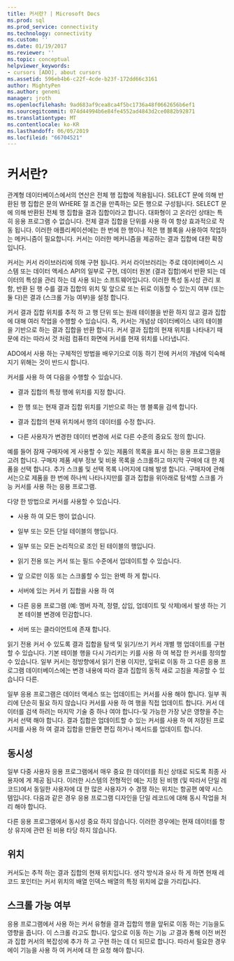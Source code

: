 ```yaml
---
title: 커서란? | Microsoft Docs
ms.prod: sql
ms.prod_service: connectivity
ms.technology: connectivity
ms.custom: ''
ms.date: 01/19/2017
ms.reviewer: ''
ms.topic: conceptual
helpviewer_keywords:
- cursors [ADO], about cursors
ms.assetid: 596eb4b6-c22f-4cde-b23f-172dd66c3161
author: MightyPen
ms.author: genemi
manager: jroth
ms.openlocfilehash: 9ad683af9cea8ca4f5bc1736a48f0662656b6ef1
ms.sourcegitcommit: 074d44994b6e84fe4552ad4843d2ce0882b92871
ms.translationtype: MT
ms.contentlocale: ko-KR
ms.lasthandoff: 06/05/2019
ms.locfileid: "66704521"
---
```

# <a name="what-is-a-cursor"></a>커서란?
관계형 데이터베이스에서의 연산은 전체 행 집합에 적용됩니다. SELECT 문에 의해 반환된 행 집합은 문의 WHERE 절 조건을 만족하는 모든 행으로 구성됩니다. SELECT 문에 의해 반환된 전체 행 집합을 결과 집합이라고 합니다. 대화형이 고 온라인 상태는 특히 응용 프로그램 수 없습니다. 전체 결과 집합을 단위를 사용 하 여 항상 효과적으로 작동 됩니다. 이러한 애플리케이션에는 한 번에 한 행이나 적은 행 블록을 사용하여 작업하는 메커니즘이 필요합니다. 커서는 이러한 메커니즘을 제공하는 결과 집합에 대한 확장입니다.  
  
 커서는 커서 라이브러리에 의해 구현 됩니다. 커서 라이브러리는 주로 데이터베이스 시스템 또는 데이터 액세스 API의 일부로 구현, 데이터 원본 (결과 집합)에서 반환 되는 데이터의 특성을 관리 하는 데 사용 되는 소프트웨어입니다. 이러한 특성 동시성 관리 포함, 반환 된 행 수를 결과 집합의 위치 및 앞으로 또는 뒤로 이동할 수 있는지 여부 (또는 둘 다)은 결과 (스크롤 가능 여부)을 설정 합니다.  
  
 커서 결과 집합 위치를 추적 하 고 행 단위 또는 원래 테이블을 반환 하지 않고 결과 집합에 대해 여러 작업을 수행할 수 있습니다. 즉, 커서는 개념상 데이터베이스 내의 테이블을 기반으로 하는 결과 집합을 반환 합니다. 커서 결과 집합의 현재 위치를 나타내기 때문에 라는 따라서 것 처럼 컴퓨터 화면에 커서를 현재 위치를 나타냅니다.  
  
 ADO에서 사용 하는 구체적인 방법을 배우기으로 이동 하기 전에 커서의 개념에 익숙해지기 위해는 것이 반드시 합니다.  
  
 커서를 사용 하 여 다음을 수행할 수 있습니다.  
  
-   결과 집합의 특정 행에 위치를 지정 합니다.  
  
-   한 행 또는 현재 결과 집합 위치를 기반으로 하는 행 블록을 검색 합니다.  
  
-   결과 집합의 현재 위치에서 행의 데이터를 수정 합니다.  
  
-   다른 사용자가 변경한 데이터 변경에 서로 다른 수준의 중요도 정의 합니다.  
  
 예를 들어 잠재 구매자에 게 사용할 수 있는 제품의 목록을 표시 하는 응용 프로그램을 고려 합니다. 구매자 제품 세부 정보 및 비용 목록을 스크롤하고 마지막 구매에 대 한 제품을 선택 합니다. 추가 스크롤 및 선택 목록 나머지에 대해 발생 합니다. 구매자에 관해서는으로 제품을 한 번에 하나씩 나타나지만를 결과 집합을 위아래로 탐색할 스크롤 가능 커서를 사용 하는 응용 프로그램.  
  
 다양 한 방법으로 커서를 사용할 수 있습니다.  
  
-   사용 하 여 모든 행이 없습니다.  
  
-   일부 또는 모든 단일 테이블의 행입니다.  
  
-   일부 또는 모든 논리적으로 조인 된 테이블의 행입니다.  
  
-   읽기 전용 또는 커서 또는 필드 수준에서 업데이트할 수 있습니다.  
  
-   앞 으로만 이동 또는 스크롤할 수 있는 완벽 하 게 합니다.  
  
-   서버에 있는 커서 키 집합을 사용 하 여  
  
-   다른 응용 프로그램 (예: 멤버 자격, 정렬, 삽입, 업데이트 및 삭제)에서 발생 하는 기본 테이블 변경에 민감합니다.  
  
-   서버 또는 클라이언트에 존재 합니다.  
  
 읽기 전용 커서 수 있도록 결과 집합을 탐색 및 읽기/쓰기 커서 개별 행 업데이트를 구현할 수 있습니다. 기본 테이블 행을 다시 가리키는 키를 사용 하 여 복잡 한 커서를 정의할 수 있습니다. 일부 커서는 정방향에서 읽기 전용 이지만, 앞뒤로 이동 하 고 다른 응용 프로그램 데이터베이스에는 변경 내용에 따라 결과 집합의 동적 새로 고침을 제공할 수 있습니다 다른.  
  
 일부 응용 프로그램은 데이터 액세스 또는 업데이트는 커서를 사용 해야 합니다. 일부 쿼리에 단순히 필요 하지 않습니다 커서를 사용 하 여 행을 직접 업데이트 합니다. 커서 데이터를 검색 하려는 마지막 기술 중 하나 여야 합니다-및 가능한 가장 낮은 영향을 주는 커서 선택 해야 합니다. 결과 집합은 업데이트할 수 있는 커서를 사용 하 여 저장된 프로시저를 사용 하 여 결과 집합을 만들면 편집 하거나 메서드를 업데이트 합니다.  
  
## <a name="concurrency"></a>동시성  
 일부 다중 사용자 응용 프로그램에서 매우 중요 한 데이터를 최신 상태로 되도록 최종 사용자에 게 제공 됩니다. 이러한 시스템의 전형적인 예는 지정 된 비행 (및 따라서 단일 레코드)에서 동일한 사용자에 대 한 많은 사용자가 수 경쟁 하는 위치는 항공편 예약 시스템입니다. 다음과 같은 경우 응용 프로그램 디자인을 단일 레코드에 대해 동시 작업을 처리 해야 합니다.  
  
 다른 응용 프로그램에서 동시성 중요 하지 않습니다. 이러한 경우에는 현재 데이터를 항상 유지에 관련 된 비용 타당 하지 않습니다.  
  
## <a name="position"></a>위치  
 커서도는 추적 하는 결과 집합의 현재 위치입니다. 생각 방식과 유사 하 게 하면 현재 레코드 포인터는 커서 위치의 배열 인덱스 배열의 특정 위치에 값을 가리킵니다.  
  
## <a name="scrollability"></a>스크롤 가능 여부  
 응용 프로그램에서 사용 하는 커서 유형을 결과 집합의 행을 앞뒤로 이동 하는 기능을도 영향을 줍니다. 이 스크롤 라고도 합니다. 앞으로 이동 하는 기능 *고* 결과 통해 이전 버전과 집합 커서의 복잡성에 추가 하 고 구현 하는 데 더 되므로 합니다. 따라서 필요한 경우에이 기능을 사용 하 여 커서에 대 한 요청 해야 합니다.
